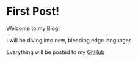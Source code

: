 # First Post!

Welcome to my Blog!

I will be diving into new, bleeding edge languages

Everything will be posted to my [GitHub](https://github.com/yourlitdaddy)
